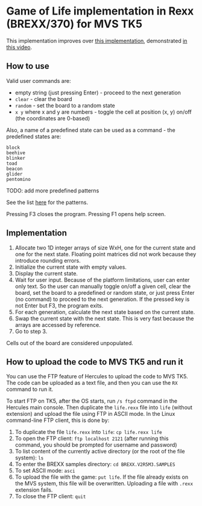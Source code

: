 # Game of Life implementation in Rexx (BREXX/370) for MVS TK5

This implementation improves over [this implementation](https://github.com/moshix/mvs/blob/master/life.rexx), demonstrated [in this video](https://www.youtube.com/watch?v=JzIyFzF6y9Q).

## How to use

Valid user commands are:

- empty string (just pressing Enter) - proceed to the next generation
- `clear` - clear the board
- `random` - set the board to a random state
- `x y` where x and y are numbers - toggle the cell at position (x, y) on/off (the coordinates are 0-based)

Also, a name of a predefined state can be used as a command - the predefined states are:

```
block
beehive
blinker
toad
beacon
glider
pentomino
```

TODO: add more predefined patterns

See the list [here](https://en.wikipedia.org/wiki/Conway%27s_Game_of_Life#Examples_of_patterns) for the patterns.

Pressing F3 closes the program. Pressing F1 opens help screen.

## Implementation

1. Allocate two 1D integer arrays of size WxH, one for the current state and one for the next state. Floating point matrices did not work because they introduce rounding errors.
2. Initialize the current state with empty values.
3. Display the current state.
4. Wait for user input. Because of the platform limitations, user can enter only text. So the user can manually toggle on/off a given cell, clear the board, set the board to a predefined or random state, or just press Enter (no command) to proceed to the next generation. If the pressed key is not Enter but F3, the program exits.
5. For each generation, calculate the next state based on the current state.
6. Swap the current state with the next state. This is very fast because the arrays are accessed by reference.
7. Go to step 3.

Cells out of the board are considered unpopulated.

## How to upload the code to MVS TK5 and run it

You can use the FTP feature of Hercules to upload the code to MVS TK5. The code can be uploaded as a text file, and then you can use the `RX` command to run it.

To start FTP on TK5, after the OS starts, run `/s ftpd` command in the Hercules main console. Then duplicate the `life.rexx` file into `life` (without extension) and upload the file using FTP in ASCII mode. In the Linux command-line FTP client, this is done by:

1. To duplicate the file `life.rexx` into `life`: `cp life.rexx life`
1. To open the FTP client: `ftp localhost 2121` (after running this command, you should be prompted for username and password)
1. To list content of the currently active directory (or the root of the file system): `ls`
1. To enter the BREXX samples directory: `cd BREXX.V2R5M3.SAMPLES`
1. To set ASCII mode: `asci`
1. To upload the file with the game: `put life`. If the file already exists on the MVS system, this file will be overwritten. Uploading a file with `.rexx` extension fails.
1. To close the FTP client: `quit`
